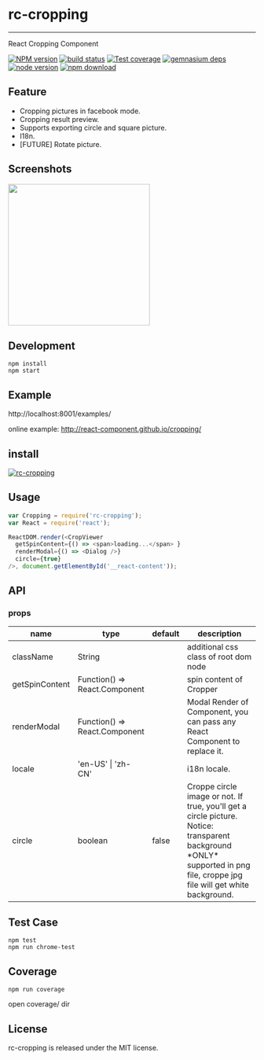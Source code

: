 # rc-cropping
---

React Cropping Component


[![NPM version][npm-image]][npm-url]
[![build status][travis-image]][travis-url]
[![Test coverage][coveralls-image]][coveralls-url]
[![gemnasium deps][gemnasium-image]][gemnasium-url]
[![node version][node-image]][node-url]
[![npm download][download-image]][download-url]

[npm-image]: http://img.shields.io/npm/v/rc-cropping.svg?style=flat-square
[npm-url]: http://npmjs.org/package/rc-cropping
[travis-image]: https://img.shields.io/travis/react-component/cropping.svg?style=flat-square
[travis-url]: https://travis-ci.org/react-component/cropping
[coveralls-image]: https://img.shields.io/coveralls/react-component/cropping.svg?style=flat-square
[coveralls-url]: https://coveralls.io/r/react-component/cropping?branch=master
[gemnasium-image]: http://img.shields.io/gemnasium/react-component/cropping.svg?style=flat-square
[gemnasium-url]: https://gemnasium.com/react-component/cropping
[node-image]: https://img.shields.io/badge/node.js-%3E=_0.10-green.svg?style=flat-square
[node-url]: http://nodejs.org/download/
[download-image]: https://img.shields.io/npm/dm/rc-cropping.svg?style=flat-square
[download-url]: https://npmjs.org/package/rc-cropping

## Feature

* Cropping pictures in facebook mode.
* Cropping result preview.
* Supports exporting circle and square picture.
* I18n.
* [FUTURE] Rotate picture.

## Screenshots

<img src="https://zos.alipayobjects.com/rmsportal/vrydErgwuwLzNpQ.png" width="288"/>


## Development

```
npm install
npm start
```

## Example

http://localhost:8001/examples/


online example: http://react-component.github.io/cropping/

## install


[![rc-cropping](https://nodei.co/npm/rc-cropping.png)](https://npmjs.org/package/rc-cropping)


## Usage

```js
var Cropping = require('rc-cropping');
var React = require('react');

ReactDOM.render(<CropViewer
  getSpinContent={() => <span>loading...</span> }
  renderModal={() => <Dialog />}
  circle={true}
/>, document.getElementById('__react-content'));
```

## API

### props

<table class="table table-bordered table-striped">
    <thead>
    <tr>
        <th style="width: 100px;">name</th>
        <th style="width: 50px;">type</th>
        <th style="width: 50px;">default</th>
        <th>description</th>
    </tr>
    </thead>
    <tbody>
        <tr>
          <td>className</td>
          <td>String</td>
          <td></td>
          <td>additional css class of root dom node</td>
        </tr>
        <tr>
          <td>getSpinContent</td>
          <td>Function() => React.Component<any, any></td>
          <td></td>
          <td> spin content of Cropper</td>
        </tr>
        <tr>
          <td>renderModal</td>
          <td>Function() => React.Component<any, any></td>
          <td></td>
          <td> Modal Render of Component, you can pass any React Component to replace it.</td>
        </tr>
        <tr>
          <td>locale</td>
          <td>'en-US' | 'zh-CN'</td>
          <td></td>
          <td> i18n locale.</td>
        </tr>
        <tr>
          <td>circle</td>
          <td>boolean</td>
          <td>false</td>
          <td> Croppe circle image or not. If true, you'll get a circle picture. Notice: transparent background *ONLY* supported in png file, croppe jpg file will get white background. </td>
        </tr>
    </tbody>
</table>


## Test Case

```
npm test
npm run chrome-test
```

## Coverage

```
npm run coverage
```

open coverage/ dir

## License

rc-cropping is released under the MIT license.

